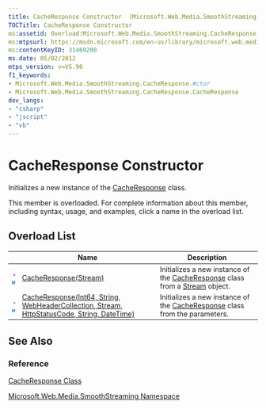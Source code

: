 ```yaml
---
title: CacheResponse Constructor  (Microsoft.Web.Media.SmoothStreaming)
TOCTitle: CacheResponse Constructor
ms:assetid: Overload:Microsoft.Web.Media.SmoothStreaming.CacheResponse.#ctor
ms:mtpsurl: https://msdn.microsoft.com/en-us/library/microsoft.web.media.smoothstreaming.cacheresponse.cacheresponse(v=VS.90)
ms:contentKeyID: 31469200
ms.date: 05/02/2012
mtps_version: v=VS.90
f1_keywords:
- Microsoft.Web.Media.SmoothStreaming.CacheResponse.#ctor
- Microsoft.Web.Media.SmoothStreaming.CacheResponse.CacheResponse
dev_langs:
- "csharp"
- "jscript"
- "vb"
---
```


# CacheResponse Constructor

Initializes a new instance of the [CacheResponse](cacheresponse-class-microsoft-web-media-smoothstreaming_1.md) class.

This member is overloaded. For complete information about this member, including syntax, usage, and examples, click a name in the overload list.

## Overload List

||Name|Description|
|--- |--- |--- |
|![Public method](images/Ff728153.pubmethod(en-us,VS.90).gif "Public method")![Supported by Silverlight for Windows Phone](images/Ff728140.slMobile(en-us,VS.90).gif "Supported by Silverlight for Windows Phone")|[CacheResponse(Stream)](cacheresponse-constructor-stream-microsoft-web-media-smoothstreaming_1.md)|Initializes a new instance of the [CacheResponse](cacheresponse-class-microsoft-web-media-smoothstreaming_1.md) class from a [Stream](https://msdn.microsoft.com/library/8f86tw9e) object.|
|![Public method](images/Ff728153.pubmethod(en-us,VS.90).gif "Public method")![Supported by Silverlight for Windows Phone](images/Ff728140.slMobile(en-us,VS.90).gif "Supported by Silverlight for Windows Phone")|[CacheResponse(Int64, String, WebHeaderCollection, Stream, HttpStatusCode, String, DateTime)](cacheresponse-constructor-int64-string-webheadercollection-stream-httpstatuscode-string-datetime-microsoft-web-media-smoothstreaming_1.md)|Initializes a new instance of the [CacheResponse](cacheresponse-class-microsoft-web-media-smoothstreaming_1.md) class from the parameters.|


## See Also

### Reference

[CacheResponse Class](cacheresponse-class-microsoft-web-media-smoothstreaming_1.md)

[Microsoft.Web.Media.SmoothStreaming Namespace](microsoft-web-media-smoothstreaming-namespace_1.md)

